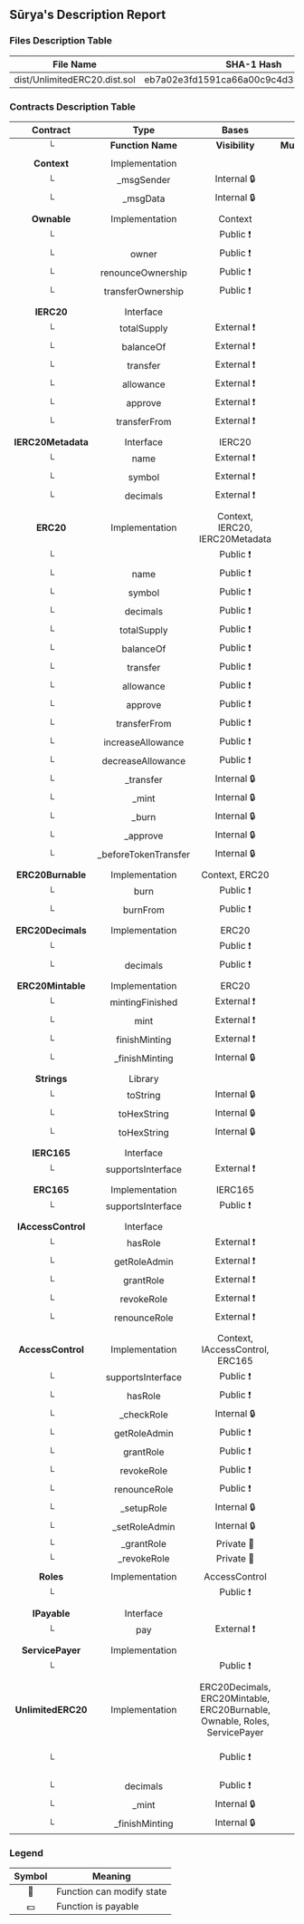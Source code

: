 ## Sūrya's Description Report

### Files Description Table


|  File Name  |  SHA-1 Hash  |
|-------------|--------------|
| dist/UnlimitedERC20.dist.sol | eb7a02e3fd1591ca66a00c9c4d35a8f423df33e8 |


### Contracts Description Table


|  Contract  |         Type        |       Bases      |                  |                 |
|:----------:|:-------------------:|:----------------:|:----------------:|:---------------:|
|     └      |  **Function Name**  |  **Visibility**  |  **Mutability**  |  **Modifiers**  |
||||||
| **Context** | Implementation |  |||
| └ | _msgSender | Internal 🔒 |   | |
| └ | _msgData | Internal 🔒 |   | |
||||||
| **Ownable** | Implementation | Context |||
| └ | <Constructor> | Public ❗️ | 🛑  |NO❗️ |
| └ | owner | Public ❗️ |   |NO❗️ |
| └ | renounceOwnership | Public ❗️ | 🛑  | onlyOwner |
| └ | transferOwnership | Public ❗️ | 🛑  | onlyOwner |
||||||
| **IERC20** | Interface |  |||
| └ | totalSupply | External ❗️ |   |NO❗️ |
| └ | balanceOf | External ❗️ |   |NO❗️ |
| └ | transfer | External ❗️ | 🛑  |NO❗️ |
| └ | allowance | External ❗️ |   |NO❗️ |
| └ | approve | External ❗️ | 🛑  |NO❗️ |
| └ | transferFrom | External ❗️ | 🛑  |NO❗️ |
||||||
| **IERC20Metadata** | Interface | IERC20 |||
| └ | name | External ❗️ |   |NO❗️ |
| └ | symbol | External ❗️ |   |NO❗️ |
| └ | decimals | External ❗️ |   |NO❗️ |
||||||
| **ERC20** | Implementation | Context, IERC20, IERC20Metadata |||
| └ | <Constructor> | Public ❗️ | 🛑  |NO❗️ |
| └ | name | Public ❗️ |   |NO❗️ |
| └ | symbol | Public ❗️ |   |NO❗️ |
| └ | decimals | Public ❗️ |   |NO❗️ |
| └ | totalSupply | Public ❗️ |   |NO❗️ |
| └ | balanceOf | Public ❗️ |   |NO❗️ |
| └ | transfer | Public ❗️ | 🛑  |NO❗️ |
| └ | allowance | Public ❗️ |   |NO❗️ |
| └ | approve | Public ❗️ | 🛑  |NO❗️ |
| └ | transferFrom | Public ❗️ | 🛑  |NO❗️ |
| └ | increaseAllowance | Public ❗️ | 🛑  |NO❗️ |
| └ | decreaseAllowance | Public ❗️ | 🛑  |NO❗️ |
| └ | _transfer | Internal 🔒 | 🛑  | |
| └ | _mint | Internal 🔒 | 🛑  | |
| └ | _burn | Internal 🔒 | 🛑  | |
| └ | _approve | Internal 🔒 | 🛑  | |
| └ | _beforeTokenTransfer | Internal 🔒 | 🛑  | |
||||||
| **ERC20Burnable** | Implementation | Context, ERC20 |||
| └ | burn | Public ❗️ | 🛑  |NO❗️ |
| └ | burnFrom | Public ❗️ | 🛑  |NO❗️ |
||||||
| **ERC20Decimals** | Implementation | ERC20 |||
| └ | <Constructor> | Public ❗️ | 🛑  |NO❗️ |
| └ | decimals | Public ❗️ |   |NO❗️ |
||||||
| **ERC20Mintable** | Implementation | ERC20 |||
| └ | mintingFinished | External ❗️ |   |NO❗️ |
| └ | mint | External ❗️ | 🛑  | canMint |
| └ | finishMinting | External ❗️ | 🛑  | canMint |
| └ | _finishMinting | Internal 🔒 | 🛑  | |
||||||
| **Strings** | Library |  |||
| └ | toString | Internal 🔒 |   | |
| └ | toHexString | Internal 🔒 |   | |
| └ | toHexString | Internal 🔒 |   | |
||||||
| **IERC165** | Interface |  |||
| └ | supportsInterface | External ❗️ |   |NO❗️ |
||||||
| **ERC165** | Implementation | IERC165 |||
| └ | supportsInterface | Public ❗️ |   |NO❗️ |
||||||
| **IAccessControl** | Interface |  |||
| └ | hasRole | External ❗️ |   |NO❗️ |
| └ | getRoleAdmin | External ❗️ |   |NO❗️ |
| └ | grantRole | External ❗️ | 🛑  |NO❗️ |
| └ | revokeRole | External ❗️ | 🛑  |NO❗️ |
| └ | renounceRole | External ❗️ | 🛑  |NO❗️ |
||||||
| **AccessControl** | Implementation | Context, IAccessControl, ERC165 |||
| └ | supportsInterface | Public ❗️ |   |NO❗️ |
| └ | hasRole | Public ❗️ |   |NO❗️ |
| └ | _checkRole | Internal 🔒 |   | |
| └ | getRoleAdmin | Public ❗️ |   |NO❗️ |
| └ | grantRole | Public ❗️ | 🛑  | onlyRole |
| └ | revokeRole | Public ❗️ | 🛑  | onlyRole |
| └ | renounceRole | Public ❗️ | 🛑  |NO❗️ |
| └ | _setupRole | Internal 🔒 | 🛑  | |
| └ | _setRoleAdmin | Internal 🔒 | 🛑  | |
| └ | _grantRole | Private 🔐 | 🛑  | |
| └ | _revokeRole | Private 🔐 | 🛑  | |
||||||
| **Roles** | Implementation | AccessControl |||
| └ | <Constructor> | Public ❗️ | 🛑  |NO❗️ |
||||||
| **IPayable** | Interface |  |||
| └ | pay | External ❗️ |  💵 |NO❗️ |
||||||
| **ServicePayer** | Implementation |  |||
| └ | <Constructor> | Public ❗️ |  💵 |NO❗️ |
||||||
| **UnlimitedERC20** | Implementation | ERC20Decimals, ERC20Mintable, ERC20Burnable, Ownable, Roles, ServicePayer |||
| └ | <Constructor> | Public ❗️ |  💵 | ERC20 ERC20Decimals ServicePayer |
| └ | decimals | Public ❗️ |   |NO❗️ |
| └ | _mint | Internal 🔒 | 🛑  | onlyMinter |
| └ | _finishMinting | Internal 🔒 | 🛑  | onlyOwner |


### Legend

|  Symbol  |  Meaning  |
|:--------:|-----------|
|    🛑    | Function can modify state |
|    💵    | Function is payable |
